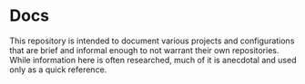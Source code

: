 # Docs

This repository is intended to document various projects and configurations
that are brief and informal enough to not warrant their own repositories. While
information here is often researched, much of it is anecdotal and used only as a
quick reference.
